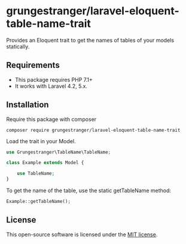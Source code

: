 # grungestranger/laravel-eloquent-table-name-trait

Provides an Eloquent trait to get the names of tables of your models statically.

## Requirements

* This package requires PHP 7.1+
* It works with Laravel 4.2, 5.x.

## Installation

Require this package with composer

````
composer require grungestranger/laravel-eloquent-table-name-trait
````

Load the trait in your Model.

```php
use Grungestranger\TableName\TableName;

class Example extends Model {

    use TableName;
}
```

To get the name of the table, use the static getTableName method:

```php
Example::getTableName();
```

## License

This open-source software is licensed under the [MIT license](https://opensource.org/licenses/MIT).
